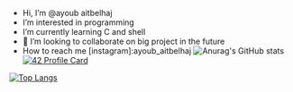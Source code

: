 -  Hi, I’m @ayoub aitbelhaj
-  I’m interested in programming 
-  I’m currently learning C and shell 
- 💞️ I’m looking to collaborate on big project in the future
-  How to reach me [instagram]:ayoub_aitbelhaj
![Anurag's GitHub stats](https://github-readme-stats.vercel.app/api?username=aaitbelh&show_icons=true) [![42 Profile Card](https://1337-readme.vercel.app/api/profile?cursus=42cursus&dark=true&login=aaitbelh)](https://github.com/aaitbelh/1337-readme)

[![Top Langs](https://github-readme-stats.vercel.app/api/top-langs/?username=aaitbelh&langs_count=8)](https://github.com/aaitbelh/github-readme-stats)


